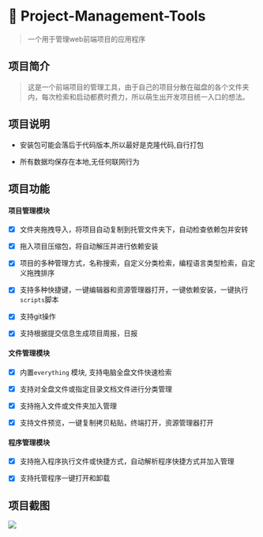 # 🧶 Project-Management-Tools

> 一个用于管理web前端项目的应用程序

## 项目简介

> 这是一个前端项目的管理工具，由于自己的项目分散在磁盘的各个文件夹内，每次检索和启动都费时费力，所以萌生出开发项目统一入口的想法。

## 项目说明

- 安装包可能会落后于代码版本,所以最好是克隆代码,自行打包
  
- 所有数据均保存在本地,无任何联网行为
  

## 项目功能

#### 项目管理模块

- [x] 文件夹拖拽导入，将项目自动复制到托管文件夹下，自动检查依赖包并安转
  
- [x] 拖入项目压缩包，将自动解压并进行依赖安装
  
- [x] 项目的多种管理方式，名称搜索，自定义分类检索，编程语言类型检索，自定义拖拽排序
  
- [x] 支持多种快捷键，一键编辑器和资源管理器打开，一键依赖安装，一键执行`scripts`脚本
  
- [x] 支持git操作
  
- [x] 支持根据提交信息生成项目周报，日报
  

####

#### 文件管理模块

- [x] 内置`everything` 模块, 支持电脑全盘文件快速检索
  
- [x] 支持对全盘文件或指定目录文档文件进行分类管理
  
- [x] 支持拖入文件或文件夹加入管理
  
- [x] 支持文件预览，一键复制拷贝粘贴，终端打开，资源管理器打开
  

#### 程序管理模块

- [x] 支持拖入程序执行文件或快捷方式，自动解析程序快捷方式并加入管理
  
- [x] 支持托管程序一键打开和卸载
  

## 项目截图

![](https://raw.githubusercontent.com/fengtianxi001/MF-MTools/v2.01/screenshots/Snipaste_2021-10-18_22-18-59.png)
